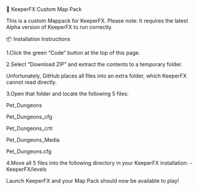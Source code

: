 🏰 KeeperFX Custom Map Pack

This is a custom Mappack for KeeperFX. Please note: It requires the latest Alpha version of KeeperFX to run correctly.

📦 Installation Instructions

1.Click the green “Code” button at the top of this page.

2.Select “Download ZIP” and extract the contents to a temporary folder.

Unfortunately, GitHub places all files into an extra folder, which KeeperFX cannot read directly.

3.Open that folder and locate the following 5 files:

Pet_Dungeons

Pet_Dungeons_cfg

Pet_Dungeons_crtr

Pet_Dungeons_Media

Pet_Dungeons.cfg

4.Move all 5 files into the following directory in your KeeperFX installation: -KeeperFX/levels

Launch KeeperFX and your Map Pack should now be available to play!
